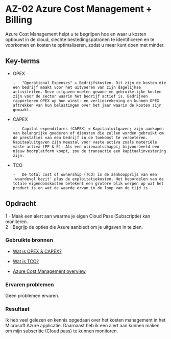 # AZ-02 Azure Cost Management + Billing  
Azure Cost Management helpt u te begrijpen hoe en waar u kosten opbouwt in de cloud, slechte bestedingspatronen te identificeren en te voorkomen en kosten te optimaliseren, zodat u meer kunt doen met minder.

## Key-terms  
-   OPEX  

        -   "Operational Expenses" = Bedrijfskosten. Dit zijn de kosten die een bedrijf maakt voor het uitvoeren van zijn dagelijkse activiteiten. Deze uitgaven moeten gewone en gebruikelijke kosten zijn voor de sector waarin het bedrijf actief is. Bedrijven rapporteren OPEX op hun winst- en verliesrekening en kunnen OPEX aftrekken van hun belastingen over het jaar waarin de kosten zijn gemaakt.
-   CAPEX  

        -   Capital expenditures (CAPEX) = Kapitaaluitgaven; zijn aankopen van belangrijke goederen of diensten die zullen worden gebruikt om de prestaties van een bedrijf in de toekomst te verbeteren. Kapitaaluitgaven zijn meestal voor vaste activa zoals materiële vaste activa (PP & E). Als een oliemaatschappij bijvoorbeeld een nieuw boorplatform koopt, zou de transactie een kapitaalinvestering zijn.
-   TCO  

        -   De total cost of ownership (TCO) is de aankoopprijs van een 'waardevol bezit' plus de exploitatiekosten. Het beoordelen van de totale eigendomskosten betekent een grotere blik werpen op wat het product is en wat de waarde ervan in de loop van de tijd is.

## Opdracht  
1   -   Maak een alert aan waarme je eigen Cloud Pass (Subscriptie) kan moniteren.  
2   -   Begrijp de opties die Azure aanbiedt om je uitgaven in te zien.  

### Gebruikte bronnen  
-   [Wat is OPEX & CAPEX?](https://www.investopedia.com/ask/answers/112814/whats-difference-between-capital-expenditures-capex-and-operational-expenditures-opex.asp)  

-   [Wat is TCO?](https://www.investopedia.com/terms/t/totalcostofownership.asp)  

-   [Azure Cost Management overview](https://docs.microsoft.com/en-us/azure/cost-management-billing/cost-management-billing-overview)

### Ervaren problemen  
Geen problemen ervaren.


### Resultaat  
Ik heb veel gelezen en kennis opgedaan over het kosten management in het Microsoft Azure applicatie. Daarnaast heb ik een alert aan kunnen maken om mijn subscritie (Cloud pass) te kunnen monitoren.



